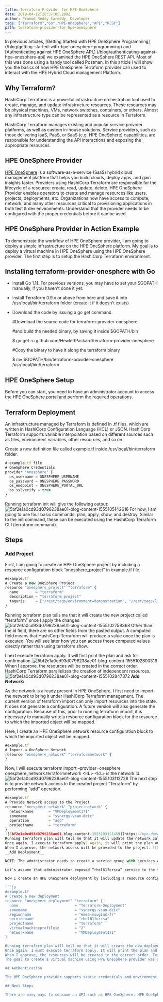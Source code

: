 ```yaml
---
title: Terraform Provider for HPE OneSphere
date: 2019-04-12T20:37:05.289Z
author: Pramod Reddy Sareddy, Developer 
tags: ["Terraform","Go","HPE-OneSphere","API","REST"]
path: terraform-provider-for-hpe-onesphere
---
```

In previous articles, [Getting Started with HPE OneSphere Programming]
(/blog/getting-started-with-hpe-onesphere-programming) and [Authenticating against HPE OneSphere API,] (/blog/authenticating-against-hpe-onesphere-api)  we examined the HPE OneSphere REST API. Most of this was done using a handy tool called Postman. In this article I will show you the basics of how HPE OneSphere Terraform provider can used to interact with the HPE Hybrid Cloud management Platform.

## Why Terraform?

HashiCorp Terraform is a powerful infrastructure orchestration tool used to create, manage, and update infrastructure resources. These resources may be physical machines, VMs, network switches, containers, or others. Almost any infrastructure type can be represented as a resource in Terraform. 

HashiCorp Terraform manages existing and popular service provider platforms, as well as custom in-house solutions.  Service providers, such as those delivering IaaS, PaaS, or SaaS (e.g. HPE OneSphere) capabilities, are responsible for understanding the API interactions and exposing the appropriate resources.

## HPE OneSphere Provider

[HPE OneSphere](https://www.hpe.com/us/en/solutions/cloud/onesphere.html) is a software-as-a-service (SaaS) hybrid cloud management platform that helps you build clouds, deploy apps, and gain insights faster.  Providers using HashiCorp Terraform are responsible for the lifecycle of a resource: create, read, update, delete. HPE OneSphere Provider enables operators to create and manage resources like users, projects, deployments, etc. Organizations now have access to compute, network, and many other resources critical to provisioning applications in both test & dev environments. Understand that the provider needs to be configured with the proper credentials before it can be used.

## HPE OneSphere Provider in Action Example

To demonstrate the workflow of HPE OneSphere provider, I am going to deploy a simple infrastructure on the HPE OneSphere platform. My goal is to deploy a virtual machine in HPE OneSphere using the HPE OneSphere provider. The first step is to setup the HashiCorp Terraform environment.

## Installing terraform-provider-onesphere with Go

* Install Go 1.11. For previous versions, you may have to set your $GOPATH manually, if you haven't done it yet.
* Install Terraform 0.9.x or above from here and save it into /usr/local/bin/terraform folder (create it if it doesn't exists)
* Download the code by issuing a go get command.

    #Download the source code for terraform-provider-onesphere

     #and build the needed binary, by saving it inside $GOPATH/bin

     $ go get -u github.com/HewlettPackard/terraform-provider-onesphere

     #Copy the binary to have it along the terraform binary

     $ mv $GOPATH/bin/terraform-provider-onesphere /usr/local/bin/terraform

## HPE OneSphere Setup

Before you can start, you need to have an administrator account to access the HPE OneSphere portal and perform the required operations.

## Terraform Deployment

An infrastructure managed by Terraform is defined in .tf files, which are written in HashiCorp Configuration Language (HCL) or JSON. HashiCorp Terraform supports variable interpolation based on different sources such as files, environment variables, other resources, and so on.

Create a new definition file called example.tf inside /usr/local/bin/terraform folder.


```js
# example.tf file
# OneSphere Credentials
provider "onesphere" {
  os_username = ONESPHERE_USERNAME
  os_password = ONESPHERE_PASSWORD
  os_endpoint = ONESPHERE_PORTAL_URL
  os_sslverify = true
}
```
Running terraform init will give the following output:![5bf2e1a0cd93d0796238ae01-blog-content-1555105142616](https://hpe-developer-portal.s3.amazonaws.com/uploads/media/2019/4/picture2-1555105142615.png)
For now, I am going to use four basic commands: plan, apply, show, and destroy. Similar to the init command, these can be executed using the HashiCorp Terraform CLI (terraform command).

## Steps

### Add Project

First, I am going to create an HPE OneSphere project by including a resource configuration block “onesphere_project” in example.tf file.

```js
#example.tf
# Create a new OneSphere Project
resource "onesphere_project" "terraform" {
  name        = "terraform"
  description = "terraform project"
  taguris     = ["/rest/tags/environment=demonstration", "/rest/tags/line-of-business=incubation", "/rest/tags/tier=gold"]
}
```
Running terraform plan tells me that it will create the new project called “terraform” once I apply the changes.
![5bf2e1a0cd93d0796238ae01-blog-content-1555102758368](https://hpe-developer-portal.s3.amazonaws.com/uploads/media/2019/4/123-1555102758367.png)
Other than the id field, there are no other <computed> fields from the pasted output. A computed field means that HashiCorp Terraform will produce a value once the plan is executed. You will see later how you can access those computed values directly rather than using terraform show.

I next execute terraform apply. It will first print the plan and ask for confirmation.
![5bf2e1a0cd93d0796238ae01-blog-content-1555102800319](https://hpe-developer-portal.s3.amazonaws.com/uploads/media/2019/4/2222-1555102800318.png)
When I approve, the resources will be created in the correct order. HashiCorp Terraform parallelizes the creation of independent resources.![5bf2e1a0cd93d0796238ae01-blog-content-1555102847372](https://hpe-developer-portal.s3.amazonaws.com/uploads/media/2019/4/ee-1555102847371.png)
__Add Network:__

As the network is already present in HPE OneSphere, I first need to import the network to bring it under HashiCorp Terraform management. The current version of terraform import can only import resources into the state. It does not generate a configuration. A future version will also generate the configuration. Because of this, prior to running terraform import, it is necessary to manually write a resource configuration block for the resource to which the imported object will be mapped.

Here, I create an HPE OneSphere network resource configuration block to which the imported object will be mapped.

```js
#example.tf
# Import a OneSphere Network
resource "onesphere_network" "terraformnetwork" {
}
```

Now, I will execute terraform import –provider=onesphere onesphere_network.terraformnetwork <Id.>  <Id.> is the network id.
![5bf2e1a0cd93d0796238ae01-blog-content-1555103112729](https://hpe-developer-portal.s3.amazonaws.com/uploads/media/2019/4/onw-1555103112728.png)
The next step is to provide network access to the created project “Terraform” by performing “add” operation. 

```js
#example.tf
# Provide Network access to the Project
resource "onesphere_network" "projectnetwork" {
  networkname       = "VMDeployment171"
  zonename          = "synergy-vsan-deic"
  operation         = "add"
  projectname       = "terraform"
}
![5bf2e1a0cd93d0796238ae01-blog-content-1555103151459](https://hpe-developer-portal.s3.amazonaws.com/uploads/media/2019/4/code-1555103151458.png)
Running terraform plan will tell me that it will update the network called “terraformnetwork” once we apply the changes.![5bf2e1a0cd93d0796238ae01-blog-content-1555103194531](https://hpe-developer-portal.s3.amazonaws.com/uploads/media/2019/4/dd-1555103194527.png)
Once again, I execute terraform apply. Again, it will print the plan and ask for confirmation.![5bf2e1a0cd93d0796238ae01-blog-content-1555103235777](https://hpe-developer-portal.s3.amazonaws.com/uploads/media/2019/4/ww-1555103235776.png)
When I approve, the network access will be provided to the project. ![5bf2e1a0cd93d0796238ae01-blog-content-1555103281033](https://hpe-developer-portal.s3.amazonaws.com/uploads/media/2019/4/33-1555103281032.png)
__Add Deployment__

NOTE: The administrator needs to create a service group with services and expose it to the terraform project. Only those services can be deployed under the project.

Let’s assume that administrator exposed “rhel61forsca” service to the terraform project.

Now I create an HPE OneSphere deployment by including a resource configuration block “onesphere_deployment” in example.tf file.

```js
#example.tf
# Create a new deployment
resource "onesphere_deployment" "terraform" {
  name                          = "Terraform-Deployment"
  zonename                      = "synergy-vsan-deic"
  regionname                    = "emea-mougins-fr"
  servicename                   = "rhel61forcsa"
  projectname                   = "terraform"
  virtualmachineprofileid       = "2"
  networkname                   = "VMDeployment171"
}

Running terraform plan will tell me that it will create the new deployment called “Terraform-Deployment” once I apply the changes.![5bf2e1a0cd93d0796238ae01-blog-content-1555103395434](https://hpe-developer-portal.s3.amazonaws.com/uploads/media/2019/4/e1e-1555103395432.png)
Once again, I must execute terraform apply. It will print the plan and ask for confirmation.![5bf2e1a0cd93d0796238ae01-blog-content-1555103435688](https://hpe-developer-portal.s3.amazonaws.com/uploads/media/2019/4/picture1sss-1555103435686.png)
When I approve, the resources will be created in the correct order. Terraform parallelizes the creation of independent resources.![5bf2e1a0cd93d0796238ae01-blog-content-1555103480734](https://hpe-developer-portal.s3.amazonaws.com/uploads/media/2019/4/picture1ssq-1555103480733.png)
The goal to create a virtual machine using HPE OneSphere provider was successful.

## Authentication

The HPE OneSphere provider supports static credentials and environment variables.

## Next Steps

There are many ways to consume an API such as HPE OneSphere. HPE OneSphere provider is one option. In future articles, I will explore other approaches. I've posted a [helpful HPE OneSphere interactive API guide] (https://developer.hpe.com/api/onesphere/) here on our Developer Portal. Use this guide to learn which routes your application can use. And if you're already an HPE OneSphere customer, simply use the `https://my-instance-name.hpeonesphere.com/docs/api/` URL to see your own fully interactive API guide.
